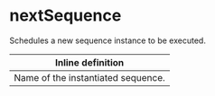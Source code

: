 # nextSequence

Schedules a new sequence instance to be executed. 

| Inline definition |
| -------- |
| Name of the instantiated sequence. |

